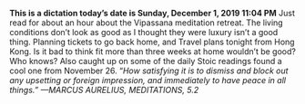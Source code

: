 **This is a dictation today’s date is Sunday, December 1, 2019 11:04 PM**
Just read for about an hour about the Vipassana meditation retreat. The living conditions don’t look as good as I thought they were luxury isn’t a good thing. Planning tickets to go back home, and Travel plans tonight from Hong Kong. Is it bad to think fit more than three weeks at home wouldn’t be good? Who knows? Also caught up on some of the daily Stoic readings found a cool one from November 26. 
“_How satisfying it is to dismiss and block out any upsetting or foreign impression, and_
_immediately to have peace in all things.”_
_—MARCUS AURELIUS, MEDITATIONS, 5.2_